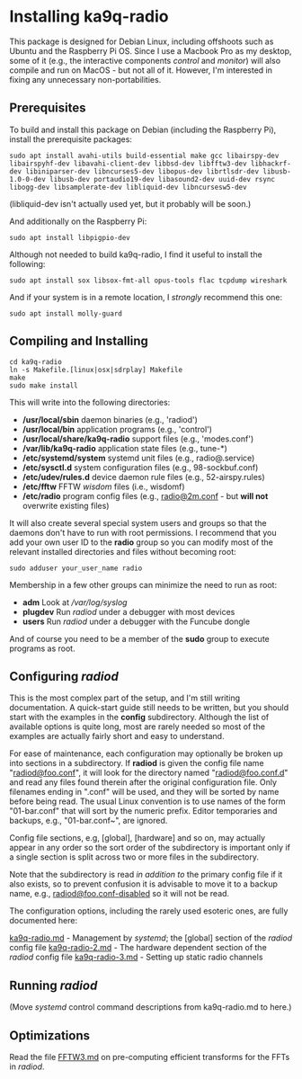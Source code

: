 # Installing ka9q-radio

This package is designed for Debian Linux, including offshoots such as Ubuntu and the Raspberry Pi OS.
Since I use a Macbook Pro as my desktop, some of it (e.g., the interactive components *control* and *monitor*) will also compile and run on MacOS - but not all of it.
However, I'm interested in fixing any unnecessary non-portabilities.

## Prerequisites

To build and install this package on Debian (including the Raspberry Pi), install the prerequisite packages:

```
sudo apt install avahi-utils build-essential make gcc libairspy-dev libairspyhf-dev libavahi-client-dev libbsd-dev libfftw3-dev libhackrf-dev libiniparser-dev libncurses5-dev libopus-dev librtlsdr-dev libusb-1.0-0-dev libusb-dev portaudio19-dev libasound2-dev uuid-dev rsync libogg-dev libsamplerate-dev libliquid-dev libncursesw5-dev
```

(libliquid-dev isn't actually used yet, but it probably will be soon.)

And additionally on the Raspberry Pi:

```
sudo apt install libpigpio-dev
```

Although not needed to build ka9q-radio, I find it useful to install the following:

```
sudo apt install sox libsox-fmt-all opus-tools flac tcpdump wireshark
```

And if your system is in a remote location, I *strongly* recommend this one:

```
sudo apt install molly-guard
```

## Compiling and Installing

```
cd ka9q-radio
ln -s Makefile.[linux|osx|sdrplay] Makefile
make
sudo make install
```

This will write into the following directories:

- **/usr/local/sbin** daemon binaries (e.g., 'radiod')
- **/usr/local/bin** application programs (e.g., 'control')
- **/usr/local/share/ka9q-radio** support files (e.g., 'modes.conf')
- **/var/lib/ka9q-radio** application state files (e.g., tune-\*)
- **/etc/systemd/system** systemd unit files (e.g., radio@.service)
- **/etc/sysctl.d** system configuration files (e.g., 98-sockbuf.conf)
- **/etc/udev/rules.d** device daemon rule files (e.g., 52-airspy.rules)
- **/etc/fftw** FFTW *wisdom* files (i.e., wisdomf)
- **/etc/radio** program config files (e.g., radio@2m.conf - but **will not** overwrite existing files)

It will also create several special system users and groups so that the daemons don't have to run with root permissions.
I recommend that you add your own user ID to the **radio** group so you can modify most of the relevant installed directories and files without becoming root:

```
sudo adduser your_user_name radio
```

Membership in a few other groups can minimize the need to run as root:

- **adm** Look at */var/log/syslog*
- **plugdev** Run *radiod* under a debugger with most devices
- **users** Run *radiod* under a debugger with the Funcube dongle

And of course you need to be a member of the **sudo** group to execute programs as root.

## Configuring *radiod*

This is the most complex part of the setup, and I'm still writing documentation.
A quick-start guide still needs to be written, but you should start with the examples in the **config** subdirectory.
Although the list of available options is quite long, most are rarely needed so most of the examples are actually fairly short and easy to understand.

For ease of maintenance, each configuration may optionally be broken up into sections in a subdirectory.
If **radiod** is given the config file name "radiod@foo.conf", it will look for the directory named "radiod@foo.conf.d" and read any files found therein after the original configuration file.
Only filenames ending in ".conf" will be used, and they will be sorted by name before being read.
The usual Linux convention is to use names of the form "01-bar.conf" that will sort by the numeric prefix.
Editor temporaries and backups, e.g., "01-bar.conf~", are ignored.

Config file sections, e.g, [global], [hardware] and so on, may actually appear in any order so the sort order of the subdirectory is important only if a single section is split across two or more files in the subdirectory.

Note that the subdirectory is read *in addition to* the primary config file if it also exists, so to prevent confusion it is advisable to move it to a backup name, e.g., radiod@foo.conf-disabled so it will not be read.

The configuration options, including the rarely used esoteric ones, are fully documented here:

[ka9q-radio.md](ka9q-radio.md) - Management by *systemd*; the [global] section of the *radiod* config file
[ka9q-radio-2.md](ka9q-radio-2.md) - The hardware dependent section of the *radiod* config file
[ka9q-radio-3.md](ka9q-radio-3.md) - Setting up static radio channels

## Running *radiod*

(Move *systemd* control command descriptions from ka9q-radio.md to here.)

## Optimizations

Read the file [FFTW3.md](FFTW3.md) on pre-computing efficient transforms for the FFTs in *radiod*.
